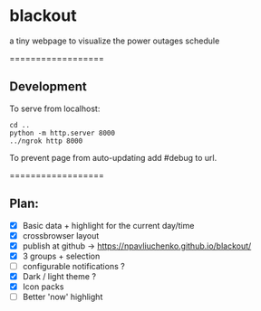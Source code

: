 # blackout

a tiny webpage to visualize the power outages schedule

==================

## Development

To serve from localhost: 
```
cd ..
python -m http.server 8000
../ngrok http 8000
```

To prevent page from auto-updating add #debug to url.

==================

## Plan:

 * [x] Basic data + highlight for the current day/time
 * [x] crossbrowser layout
 * [x] publish at github -> https://npavliuchenko.github.io/blackout/
 * [x] 3 groups + selection
 * [ ] configurable notifications ?
 * [x] Dark / light theme ?
 * [x] Icon packs
 * [ ] Better 'now' highlight